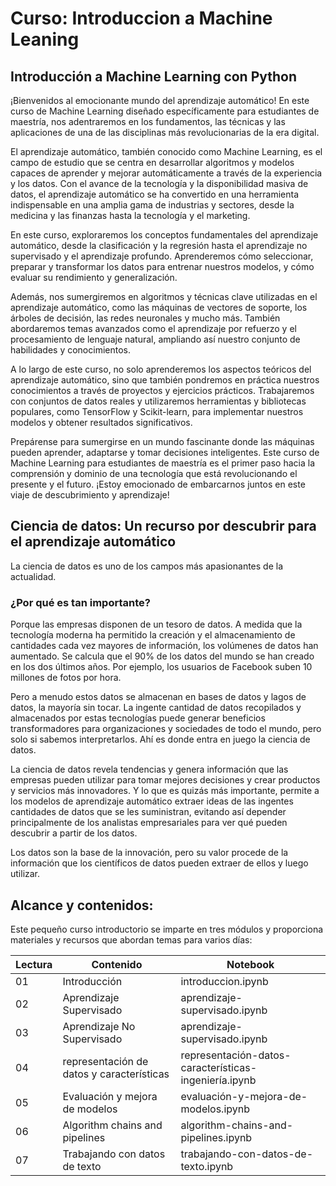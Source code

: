 # Curso: Introduccion a Machine Leaning

## Introducción a Machine Learning con Python

¡Bienvenidos al emocionante mundo del aprendizaje automático! En este curso de Machine Learning diseñado específicamente para estudiantes de maestría, nos adentraremos en los fundamentos, las técnicas y las aplicaciones de una de las disciplinas más revolucionarias de la era digital.

El aprendizaje automático, también conocido como Machine Learning, es el campo de estudio que se centra en desarrollar algoritmos y modelos capaces de aprender y mejorar automáticamente a través de la experiencia y los datos. Con el avance de la tecnología y la disponibilidad masiva de datos, el aprendizaje automático se ha convertido en una herramienta indispensable en una amplia gama de industrias y sectores, desde la medicina y las finanzas hasta la tecnología y el marketing.

En este curso, exploraremos los conceptos fundamentales del aprendizaje automático, desde la clasificación y la regresión hasta el aprendizaje no supervisado y el aprendizaje profundo. Aprenderemos cómo seleccionar, preparar y transformar los datos para entrenar nuestros modelos, y cómo evaluar su rendimiento y generalización.

Además, nos sumergiremos en algoritmos y técnicas clave utilizadas en el aprendizaje automático, como las máquinas de vectores de soporte, los árboles de decisión, las redes neuronales y mucho más. También abordaremos temas avanzados como el aprendizaje por refuerzo y el procesamiento de lenguaje natural, ampliando así nuestro conjunto de habilidades y conocimientos.

A lo largo de este curso, no solo aprenderemos los aspectos teóricos del aprendizaje automático, sino que también pondremos en práctica nuestros conocimientos a través de proyectos y ejercicios prácticos. Trabajaremos con conjuntos de datos reales y utilizaremos herramientas y bibliotecas populares, como TensorFlow y Scikit-learn, para implementar nuestros modelos y obtener resultados significativos.

Prepárense para sumergirse en un mundo fascinante donde las máquinas pueden aprender, adaptarse y tomar decisiones inteligentes. Este curso de Machine Learning para estudiantes de maestría es el primer paso hacia la comprensión y dominio de una tecnología que está revolucionando el presente y el futuro. ¡Estoy emocionado de embarcarnos juntos en este viaje de descubrimiento y aprendizaje!

## Ciencia de datos: Un recurso por descubrir para el aprendizaje automático

La ciencia de datos es uno de los campos más apasionantes de la actualidad.

### ¿Por qué es tan importante?
Porque las empresas disponen de un tesoro de datos. A medida que la tecnología moderna ha permitido la creación y el almacenamiento de cantidades cada vez mayores de información, los volúmenes de datos han aumentado. Se calcula que el 90% de los datos del mundo se han creado en los dos últimos años. Por ejemplo, los usuarios de Facebook suben 10 millones de fotos por hora.

Pero a menudo estos datos se almacenan en bases de datos y lagos de datos, la mayoría sin tocar. La ingente cantidad de datos recopilados y almacenados por estas tecnologías puede generar beneficios transformadores para organizaciones y sociedades de todo el mundo, pero solo si sabemos interpretarlos. Ahí es donde entra en juego la ciencia de datos.

La ciencia de datos revela tendencias y genera información que las empresas pueden utilizar para tomar mejores decisiones y crear productos y servicios más innovadores. Y lo que es quizás más importante, permite a los modelos de aprendizaje automático extraer ideas de las ingentes cantidades de datos que se les suministran, evitando así depender principalmente de los analistas empresariales para ver qué pueden descubrir a partir de los datos.

Los datos son la base de la innovación, pero su valor procede de la información que los científicos de datos pueden extraer de ellos y luego utilizar.

## Alcance y contenidos:

Este pequeño curso introductorio se imparte en tres módulos y proporciona materiales y recursos que abordan temas para varios días:

| Lectura | Contenido | Notebook |
|---|---|---|
| 01 | Introducción | introduccion.ipynb |
| 02 | Aprendizaje Supervisado | aprendizaje-supervisado.ipynb |
| 03 | Aprendizaje No Supervisado | aprendizaje-supervisado.ipynb |
| 04 | representación de datos y características | representación-datos-características-ingeniería.ipynb |
| 05 | Evaluación y mejora de modelos | evaluación-y-mejora-de-modelos.ipynb |
| 06 | Algorithm chains and pipelines | algorithm-chains-and-pipelines.ipynb |
| 07 | Trabajando con datos de texto | trabajando-con-datos-de-texto.ipynb |
